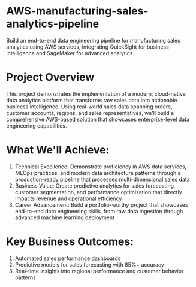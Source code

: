 # **AWS-manufacturing-sales-analytics-pipeline**
Build an end-to-end data engineering pipeline for manufacturing sales analytics using AWS services, integrating QuickSight for business intelligence and SageMaker for advanced analytics.

# **Project Overview**

This project demonstrates the implementation of a modern, cloud-native data analytics platform that transforms raw sales data into actionable business intelligence. Using real-world sales data spanning orders, customer accounts, regions, and sales representatives, we'll build a comprehensive AWS-based solution that showcases enterprise-level data engineering capabilities.

# **What We'll Achieve:**

1) Technical Excellence: Demonstrate proficiency in AWS data services, MLOps practices, and modern data architecture patterns through a production-ready pipeline that processes multi-dimensional sales data
2) Business Value: Create predictive analytics for sales forecasting, customer segmentation, and performance optimization that directly impacts revenue and operational efficiency
3) Career Advancement: Build a portfolio-worthy project that showcases end-to-end data engineering skills, from raw data ingestion through advanced machine learning deployment

# **Key Business Outcomes:**

1) Automated sales performance dashboards
2) Predictive models for sales forecasting with 85%+ accuracy
3) Real-time insights into regional performance and customer behavior patterns

